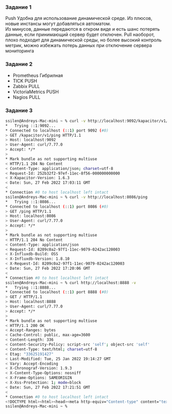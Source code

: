 ### Задание 1
Push Удобна для использование динамической среде. Из плюсов,  новые инстансы  могут добавляться автоматом.  
Из минусов, данные передаются в откром виде и есть шанс потерять данные, если принимающий сервер будет отключен.
Pull наоборот, плохо подходит для динамической среды, но  более высокий контроль метрик, можно избежать потерь данных при отключение сервера мониторинга

### Задание 2

- Prometheus Гибрилная 
- TICK PUSH
- Zabbix PULL
- VictoriaMetrics PUSH
- Nagios PULL

### Задание 3

```sh
ssilen@Andreys-Mac-mini ~ % curl -v http://localhost:9092/kapacitor/v1/ping
*   Trying ::1:9092...
* Connected to localhost (::1) port 9092 (#0)
> GET /kapacitor/v1/ping HTTP/1.1
> Host: localhost:9092
> User-Agent: curl/7.77.0
> Accept: */*
>
* Mark bundle as not supporting multiuse
< HTTP/1.1 204 No Content
< Content-Type: application/json; charset=utf-8
< Request-Id: 252b32f2-97ef-11ec-8f56-000000000000
< X-Kapacitor-Version: 1.6.3
< Date: Sun, 27 Feb 2022 17:03:11 GMT
<
* Connection #0 to host localhost left intact
ssilen@Andreys-Mac-mini ~ % curl -v http://localhost:8086/ping
*   Trying ::1:8086...
* Connected to localhost (::1) port 8086 (#0)
> GET /ping HTTP/1.1
> Host: localhost:8086
> User-Agent: curl/7.77.0
> Accept: */*
>
* Mark bundle as not supporting multiuse
< HTTP/1.1 204 No Content
< Content-Type: application/json
< Request-Id: 8209c0a2-97f1-11ec-9079-0242ac120003
< X-Influxdb-Build: OSS
< X-Influxdb-Version: 1.8.10
< X-Request-Id: 8209c0a2-97f1-11ec-9079-0242ac120003
< Date: Sun, 27 Feb 2022 17:20:06 GMT
<
* Connection #0 to host localhost left intact
ssilen@Andreys-Mac-mini ~ % curl http://localhost:8888 -v
*   Trying ::1:8888...
* Connected to localhost (::1) port 8888 (#0)
> GET / HTTP/1.1
> Host: localhost:8888
> User-Agent: curl/7.77.0
> Accept: */*
>
* Mark bundle as not supporting multiuse
< HTTP/1.1 200 OK
< Accept-Ranges: bytes
< Cache-Control: public, max-age=3600
< Content-Length: 336
< Content-Security-Policy: script-src 'self'; object-src 'self'
< Content-Type: text/html; charset=utf-8
< Etag: "33625191427"
< Last-Modified: Tue, 25 Jan 2022 19:14:27 GMT
< Vary: Accept-Encoding
< X-Chronograf-Version: 1.9.3
< X-Content-Type-Options: nosniff
< X-Frame-Options: SAMEORIGIN
< X-Xss-Protection: 1; mode=block
< Date: Sun, 27 Feb 2022 17:21:51 GMT
<
* Connection #0 to host localhost left intact
<!DOCTYPE html><html><head><meta http-equiv="Content-type" content="text/html; charset=utf-8"><title>Chronograf</title><link rel="icon shortcut" href="/favicon.fa749080.ico"><link rel="stylesheet" href="/src.14d28054.css"></head><body> <div id="react-root" data-basepath=""></div> <script src="/src.bb2cd140.js"></script> </body></html>%
ssilen@Andreys-Mac-mini ~ %
```